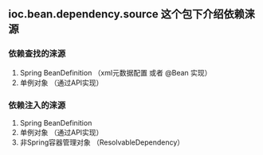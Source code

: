 ## ioc.bean.dependency.source 这个包下介绍依赖涞源
### 依赖查找的涞源
1. Spring BeanDefinition （xml元数据配置 或者 @Bean 实现）
2. 单例对象 （通过API实现）

### 依赖注入的涞源
1. Spring BeanDefinition
2. 单例对象 （通过API实现）
3. 非Spring容器管理对象 （ResolvableDependency）